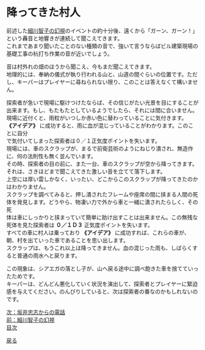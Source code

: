 # 降ってきた村人  

前述した[細川智子の幻視](034_細川智子の幻視.md)のイベントの約十分後、遠くから「ガーン、ガーン！」という轟音と地響きが連続して聞こえてきます。  
これまであまり聞いたことのない種類の音で、強いて言うならばビル建築現場の基礎工事の杭打ち作業の音が近いでしょう。  

音は村外れの畑のほうから聞こえ、今もまだ聞こえてきます。  
地理的には、奉納の儀式が執り行われる山と、山道の間ぐらいの位置です。ただし、キーパーはプレイヤーに尋ねられない限り、このことは答えなくて構いません。  

探索者が急いで現場に駆けつけたならば、その信じがたい光景を目にすることが出来ます。もし、もたもたとしているようでしたら、それには間に合いません。  
現場に近付くと、雨粒がいつしか赤い色に替わっていることに気付きます。 **《アイデア》** に成功すると、雨に血が混じっていることがわかります。このことに自分  
で気付いてしまった探索者は０／１正気度ポイントを失います。  
現場には、車のスクラップが、まるで前衛芸術のようにねじり潰され、無造作に、何の法則性も無く並んでいます。  
その時、探索者の目の前に、また一台、車のスクラップが空から降ってきます。それは、さきほどまで聞こえてきた激しい音を立てて落下します。  
上空には厚い雲しかなく、いったい、どこからこのスクラップが降ってきたのかはわかりません。  
スクラップを調べてみると、押し潰されたフレームや座席の間に挟まる人間の死体を発見します。どうやら、物凄い力で外から車と一緒に潰されたらしく、その死  
体は車にしっかりと挟まっていて簡単に助け出すことは出来ません。この無残な死体を見た探索者は **０／１Ｄ３** 正気度ポイントを失います。  
すべての車に村人は乗っており **《アイデア》** に成功すれば、これらの車が、朝、村を出ていった車であることを思い出します。  
スクラップは、もうこれ以上は降ってきません。血の混じった雨も、しばらくすると普通の雨水へと戻ります。  

この現象は、シアエガの落とし子が、山へ戻る途中に調べ飽きた車を捨てていったためです。  
キーパーは、どんどん悪化していく状況を演出して、探索者とプレイヤーに緊迫感を与えてください。のんびりしていると、次は探索者の番なのかもしれないのです。  


[次：坂井忠志からの電話](036_坂井忠志からの電話.md)  
[前：細川智子の幻視](034_細川智子の幻視.md)  
[目次](004_シナリオ目次.md)  

<a href="javascript:history.back()">戻る</a>  
